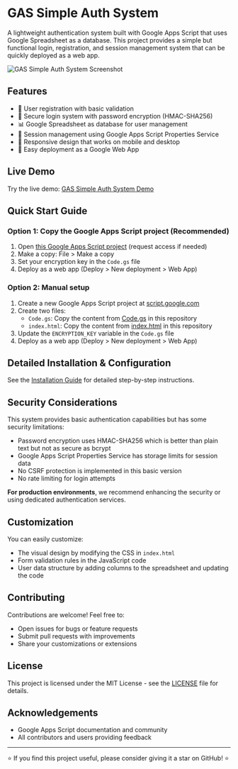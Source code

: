 # GAS Simple Auth System

A lightweight authentication system built with Google Apps Script that uses Google Spreadsheet as a database. This project provides a simple but functional login, registration, and session management system that can be quickly deployed as a web app.

![GAS Simple Auth System Screenshot](https://blog.classy.id/upload/gambar_berita/663afb34739ff33b1bf999e91b9bb778_20250412145134.png)

## Features

- 🔐 User registration with basic validation
- 🔑 Secure login system with password encryption (HMAC-SHA256)
- 📊 Google Spreadsheet as database for user management
- 💾 Session management using Google Apps Script Properties Service
- 📱 Responsive design that works on mobile and desktop
- 🚀 Easy deployment as a Google Web App

## Live Demo

Try the live demo: [GAS Simple Auth System Demo](https://s.id/1dyTpiVA)

## Quick Start Guide

### Option 1: Copy the Google Apps Script project (Recommended)
1. Open [this Google Apps Script project](https://script.google.com/d/your-project-id/edit) (request access if needed)
2. Make a copy: File > Make a copy
3. Set your encryption key in the `Code.gs` file
4. Deploy as a web app (Deploy > New deployment > Web App)

### Option 2: Manual setup
1. Create a new Google Apps Script project at [script.google.com](https://script.google.com)
2. Create two files:
   - `Code.gs`: Copy the content from [Code.gs](Code.gs) in this repository
   - `index.html`: Copy the content from [index.html](index.html) in this repository
3. Update the `ENCRYPTION_KEY` variable in the `Code.gs` file
4. Deploy as a web app (Deploy > New deployment > Web App)

## Detailed Installation & Configuration

See the [Installation Guide](installation.md) for detailed step-by-step instructions.

## Security Considerations

This system provides basic authentication capabilities but has some security limitations:

- Password encryption uses HMAC-SHA256 which is better than plain text but not as secure as bcrypt
- Google Apps Script Properties Service has storage limits for session data
- No CSRF protection is implemented in this basic version
- No rate limiting for login attempts

**For production environments**, we recommend enhancing the security or using dedicated authentication services.

## Customization

You can easily customize:
- The visual design by modifying the CSS in `index.html`
- Form validation rules in the JavaScript code
- User data structure by adding columns to the spreadsheet and updating the code


## Contributing

Contributions are welcome! Feel free to:
- Open issues for bugs or feature requests
- Submit pull requests with improvements
- Share your customizations or extensions

## License

This project is licensed under the MIT License - see the [LICENSE](LICENSE) file for details.

## Acknowledgements

- Google Apps Script documentation and community
- All contributors and users providing feedback

---

⭐ If you find this project useful, please consider giving it a star on GitHub! ⭐
